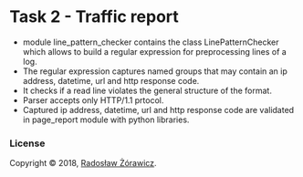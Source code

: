 # Task 2 - Traffic report

* module line_pattern_checker contains the class LinePatternChecker which allows to build a regular expression for preprocessing lines of a log.
* The regular expression captures named groups that may contain an ip address, datetime, url and http response code. 
* It checks if a read line violates the general structure of the format.
* Parser accepts only HTTP/1.1 prtocol.
* Captured ip address, datetime, url and http response code are validated in page_report module with python libraries.

### License
Copyright © 2018, [Radosław Żórawicz](https://github.com/radoslaw-zorawicz).